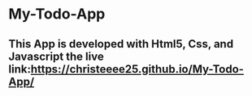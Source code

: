 # My-Todo-App
## This App is developed with Html5, Css, and Javascript the live link:https://christeeee25.github.io/My-Todo-App/
